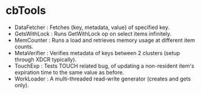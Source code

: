 cbTools
=======

- DataFetcher   :   Fetches {key, metadata, value} of specified key.
- GetsWithLock  :   Runs GetWithLock op on select items infinitely.
- MemCounter    :   Runs a load and retrieves memory usage at different item counts.
- MetaVerifier  :   Verifies metadata of keys between 2 clusters (setup through XDCR typically).
- TouchExp      :   Tests TOUCH related bug, of updating a non-resident item's expiration time
                    to the same value as before.
- WorkLoader    :   A multi-threaded read-write generator (creates and gets only).
